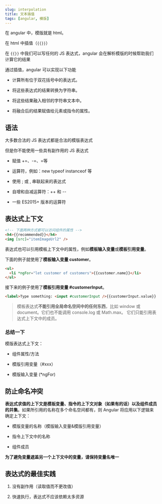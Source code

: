 ```yaml
---
slug: interpolation
title: 文本插值
tags: [angular, 模版]
---
```


在 angular 中，模版就是 html。

在 html 中插值（`{{}}`）

在 `{{}}` 中我们可以写任何的 JS 表达式，angular 会在解析模版的时候帮助我们计算它的结果

通过插值，angular 可以实现以下功能

- 计算所有位于双花括号中的表达式。

- 将这些表达式的结果转换为字符串。

- 将这些结果融入相邻的字符串文本中。

- 将融合后的结果赋值给元素或指令的属性。

## 语法

大多数合法的 JS 表达式都是合法的模版表达式

但是你不能使用一些具有副作用的 JS 表达式

- 赋值 +=、-=、=等

- 运算符，例如：new typeof instanceof 等

- 使用 ; 或 , 串联起来的表达式

- 自增和自减运算符：++ 和 --

- 一些 ES2015+ 版本的运算符

## 表达式上下文

```html
<!-- 下面两种方式都可以访问组件的属性 -->
<h4>{{recommended}}</h4>
<img [src]="itemImageUrl2" />
```

表达式也可以引用模板上下文中的属性，例如**模板输入变量**或**模板引用变量**。

下面的例子就使用了**模板输入变量 customer**。

```html
<ul>
  <li *ngFor="let customer of customers">{{customer.name}}</li>
</ul>
```

接下来的例子使用了**模板引用变量 #customerInput**。

```html
<label>Type something: <input #customerInput />{{customerInput.value}} </label>
```

> 模板表达式**不能引用全局命名空间中的任何东西**，比如 window 或 document。它们也不能调用 console.log 或 Math.max。 它们只能引用表达式上下文中的成员。

### 总结一下

模版表达式上下文：

- 组件属性/方法

- 模版引用变量（#xxx）

- 模版输入变量 (\*ngFor)

## 防止命名冲突

**表达式求值的上下文是模板变量、指令的上下文对象（如果有的话）以及组件成员的并集**。如果所引用的名称在多个命名空间都有，则 Angular 将应用以下逻辑来确定上下文：

- 模版变量的名称（模版输入变量&模版引用变量）

- 指令上下文中的名称

- 组件成员

**为了避免变量遮盖另一个上下文中的变量，请保持变量名唯一**

## 表达式的最佳实践

1. 没有副作用（读取值而不更改值）

2. 快速执行，表达式不应该依赖太多资源
